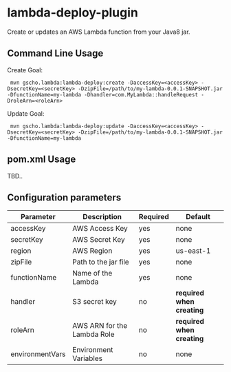 # lambda-deploy-plugin


Create or updates an AWS Lambda function from your Java8 jar.

## Command Line Usage

Create Goal:

```
 mvn gscho.lambda:lambda-deploy:create -DaccessKey=<accessKey> -DsecretKey=<secretKey> -DzipFile=/path/to/my-lambda-0.0.1-SNAPSHOT.jar -DfunctionName=my-lambda -Dhandler=com.MyLambda::handleRequest -DroleArn=<roleArn>
```

Update Goal:

```
 mvn gscho.lambda:lambda-deploy:update -DaccessKey=<accessKey> -DsecretKey=<secretKey> -DzipFile=/path/to/my-lambda-0.0.1-SNAPSHOT.jar -DfunctionName=my-lambda
```

## pom.xml Usage
TBD..

## Configuration parameters

| Parameter | Description | Required | Default |
|-----------|-------------|----------|---------|
|accessKey|AWS Access Key| yes | none |
|secretKey|AWS Secret Key| yes | none |
|region|AWS Region| yes | us-east-1 |
|zipFile|Path to the jar file| yes | none |
|functionName|Name of the Lambda | yes | none |
|handler|S3 secret key | no | **required when creating** |
|roleArn| AWS ARN for the Lambda Role| no | **required when creating** |
|environmentVars|Environment Variables| no | none |
